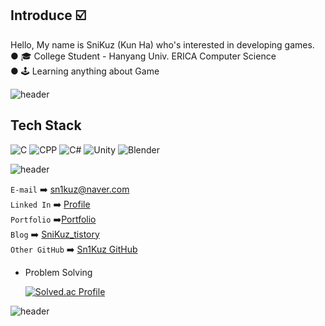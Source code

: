 ## Introduce ☑️
Hello, My name is SniKuz (Kun Ha) who's interested in developing games.  
● 🎓 College Student - Hanyang Univ. ERICA Computer Science  
● 🕹️ Learning anything about Game

![header](https://capsule-render.vercel.app/api?type=rect&color=gradient&height=1)

## Tech Stack
![C](https://img.shields.io/badge/C-A8B9CC?style=flat-square&logo=C&logoColor=white)
![CPP](https://img.shields.io/badge/C++-00599C?style=flat-square&logo=C%2B%2B&logoColor=white)
![C#](https://img.shields.io/badge/C_sharp-1234567?style=flat-square&logo=CSharp&logoColor=white)
![Unity](https://img.shields.io/badge/Unity-000000?style=flat-square&logo=Unity&logoColor=white)
![Blender](https://img.shields.io/badge/Blender-orange?style=flat-square&logo=Blender&logoColor=white)


![header](https://capsule-render.vercel.app/api?type=rect&color=gradient&height=1)

`E-mail` ➡️ sn1kuz@naver.com  
`Linked In` ➡️ [Profile](https://www.linkedin.com/in/snikuz/)  
`Portfolio` ➡️[Portfolio](https://snikuz.notion.site/)  
`Blog` ➡️ [SniKuz_tistory](https://snikuz.tistory.com/)  
`Other GitHub` ➡️ [Sn1Kuz GitHub](https://github.com/Sn1Kuz)  
  
- Problem Solving
  
  [![Solved.ac Profile](http://mazassumnida.wtf/api/v2/generate_badge?boj=sniz)](https://solved.ac/sniz/)

![header](https://capsule-render.vercel.app/api?type=rect&color=gradient&height=1)
